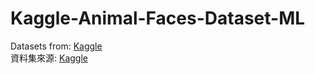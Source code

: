 # Kaggle-Animal-Faces-Dataset-ML
Datasets from: [Kaggle](https://www.kaggle.com/datasets/andrewmvd/animal-faces/code)<br>
資料集來源: [Kaggle](https://www.kaggle.com/datasets/andrewmvd/animal-faces/code)
